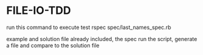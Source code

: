 FILE-IO-TDD
===========

run this command to execute test
rspec spec/last_names_spec.rb

example and solution file already included, the spec run the script, generate a file and compare to the solution file
